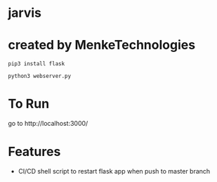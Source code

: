 # jarvis
# created by MenkeTechnologies

```pip3 install flask```

```python3 webserver.py```

# To Run

go to http://localhost:3000/

# Features

- CI/CD shell script to restart flask app when push to master branch
